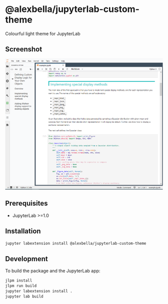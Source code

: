 # @alexbella/jupyterlab-custom-theme

Colourful light theme for JupyterLab

## Screenshot
![screenshot](./imgs/screenshot.png)

## Prerequisites

* JupyterLab >=1.0

## Installation

```bash
jupyter labextension install @alexbella/jupyterlab-custom-theme
```

## Development


To build the package and the JupyterLab app:

```bash
jlpm install
jlpm run build
jupyter labextension install .
jupyter lab build
```